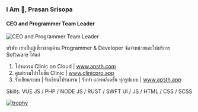### I Am 👋, Prasan Srisopa
#### CEO and Programmer Team Leader
![CEO and Programmer Team Leader]([https://obs.line-scdn.net/hqEB_RRg0MmtOSiFlHRw1EgM4cF1QFWw8RkZnDFogc15WEWs6Q0BpWV8gdV1aU2hoSkk0Dlkj/m800x1200](https://www.apsth.com/assets/video/app.png))

บริษัท เราเป็นผู้เชี่ยวชาญด้าน Programmer & Developer 
จัดจำหน่ายและให้บริการ Software ได้แก่

1. โปรแกรม Clinic on Cloud | www.apsth.com 
2. ศูนย์รวมโปรโมชั่น Clinic | www.clinicpro.app
3. รับเขียนระบบ | รับเขียนโปรแกรม | รับทำ แอพพลิเคชั่น ทุกรูปแบบ | www.apsth.app

Skills: VUE JS / PHP / NODE JS / RUST / SWFT UI / JS / HTML / CSS / SCSS



[![trophy](https://github-profile-trophy.vercel.app/?username=apsth456)](https://github.com/ryo-ma/github-profile-trophy)

